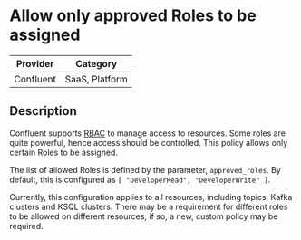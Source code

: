 # Allow only approved Roles to be assigned

| Provider  | Category       |
|-----------|----------------|
| Confluent | SaaS, Platform |

## Description

Confluent supports
[RBAC](https://docs.confluent.io/cloud/current/access-management/access-control/cloud-rbac.html)
to manage access to resources. Some roles are quite powerful, hence access
should be controlled. This policy allows only certain Roles to be assigned.

The list of allowed Roles is defined by the parameter, `approved_roles`. By default, this is
configured as `[ "DeveloperRead", "DeveloperWrite" ]`.

Currently, this configuration applies to all resources, including topics, Kafka clusters
and KSQL clusters. There may be a requirement for different roles to be allowed on different
resources; if so, a new, custom policy may be required.
